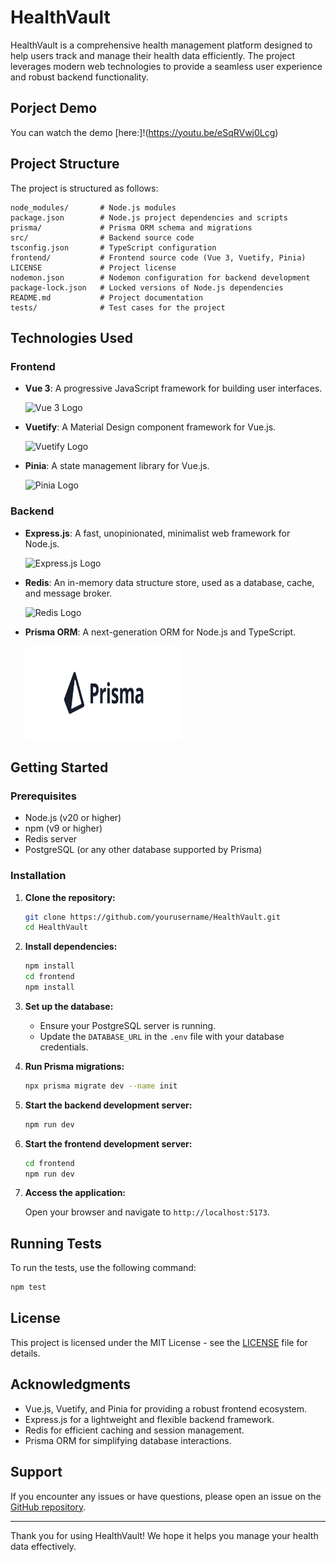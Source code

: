 # HealthVault

HealthVault is a comprehensive health management platform designed to help users track and manage their health data efficiently. The project leverages modern web technologies to provide a seamless user experience and robust backend functionality.

## Porject Demo
You can watch the demo [here:]!(https://youtu.be/eSqRVwj0Lcg)

## Project Structure

The project is structured as follows:

```
node_modules/       # Node.js modules
package.json        # Node.js project dependencies and scripts
prisma/             # Prisma ORM schema and migrations
src/                # Backend source code
tsconfig.json       # TypeScript configuration
frontend/           # Frontend source code (Vue 3, Vuetify, Pinia)
LICENSE             # Project license
nodemon.json        # Nodemon configuration for backend development
package-lock.json   # Locked versions of Node.js dependencies
README.md           # Project documentation
tests/              # Test cases for the project
```

## Technologies Used

### Frontend

- **Vue 3**: A progressive JavaScript framework for building user interfaces.

  <img src="https://vuejs.org/images/logo.png" alt="Vue 3 Logo" width="150" height="150">

- **Vuetify**: A Material Design component framework for Vue.js.

  <img src="https://cdn.freelogovectors.net/wp-content/uploads/2023/01/vuetify-logo-freelogovectors.net_.png" alt="Vuetify Logo" width="150" height="150">

- **Pinia**: A state management library for Vue.js.

  <img src="https://pinia.vuejs.org/logo.svg" alt="Pinia Logo" width="150" height="150">

### Backend

- **Express.js**: A fast, unopinionated, minimalist web framework for Node.js.

  <img src="https://upload.wikimedia.org/wikipedia/commons/6/64/Expressjs.png" alt="Express.js Logo" width="250" height="150">

- **Redis**: An in-memory data structure store, used as a database, cache, and message broker.

  <img src="https://upload.wikimedia.org/wikipedia/commons/thumb/e/ee/Redis_logo.svg/320px-Redis_logo.svg.png" alt="Redis Logo" width="250" height="150">

- **Prisma ORM**: A next-generation ORM for Node.js and TypeScript.

  <img src="https://raw.githubusercontent.com/prisma/presskit/main/Assets/Preview-Prisma-DarkLogo.png" alt="Prisma Logo" width="250" height="150">

## Getting Started

### Prerequisites

- Node.js (v20 or higher)
- npm (v9 or higher)
- Redis server
- PostgreSQL (or any other database supported by Prisma)

### Installation

1. **Clone the repository:**

   ```bash
   git clone https://github.com/yourusername/HealthVault.git
   cd HealthVault
   ```

2. **Install dependencies:**

   ```bash
   npm install
   cd frontend
   npm install
   ```

3. **Set up the database:**

   - Ensure your PostgreSQL server is running.
   - Update the `DATABASE_URL` in the `.env` file with your database credentials.

4. **Run Prisma migrations:**

   ```bash
   npx prisma migrate dev --name init
   ```

5. **Start the backend development server:**

   ```bash
   npm run dev
   ```

6. **Start the frontend development server:**

   ```bash
   cd frontend
   npm run dev
   ```

7. **Access the application:**

   Open your browser and navigate to `http://localhost:5173`.

## Running Tests

To run the tests, use the following command:

```bash
npm test
```

## License

This project is licensed under the MIT License - see the [LICENSE](LICENSE) file for details.

## Acknowledgments

- Vue.js, Vuetify, and Pinia for providing a robust frontend ecosystem.
- Express.js for a lightweight and flexible backend framework.
- Redis for efficient caching and session management.
- Prisma ORM for simplifying database interactions.

## Support

If you encounter any issues or have questions, please open an issue on the [GitHub repository](https://github.com/yourusername/HealthVault/issues).

---

Thank you for using HealthVault! We hope it helps you manage your health data effectively.
